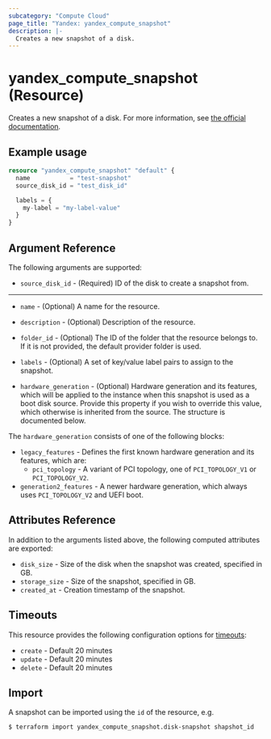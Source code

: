 ```yaml
---
subcategory: "Compute Cloud"
page_title: "Yandex: yandex_compute_snapshot"
description: |-
  Creates a new snapshot of a disk.
---
```


# yandex_compute_snapshot (Resource)

Creates a new snapshot of a disk. For more information, see [the official documentation](https://cloud.yandex.com/docs/compute/concepts/snapshot).

## Example usage

```terraform
resource "yandex_compute_snapshot" "default" {
  name           = "test-snapshot"
  source_disk_id = "test_disk_id"

  labels = {
    my-label = "my-label-value"
  }
}
```

## Argument Reference

The following arguments are supported:

* `source_disk_id` - (Required) ID of the disk to create a snapshot from.

---

* `name` - (Optional) A name for the resource.

* `description` - (Optional) Description of the resource.

* `folder_id` - (Optional) The ID of the folder that the resource belongs to. If it is not provided, the default provider folder is used.

* `labels` - (Optional) A set of key/value label pairs to assign to the snapshot.

* `hardware_generation` - (Optional) Hardware generation and its features,
  which will be applied to the instance when this snapshot is used as a boot
  disk source. Provide this property if you wish to override this value, which
  otherwise is inherited from the source. The structure is documented below.

The `hardware_generation` consists of one of the following blocks:

* `legacy_features` - Defines the first known hardware generation and its features, which are:
  * `pci_topology` - A variant of PCI topology, one of `PCI_TOPOLOGY_V1` or `PCI_TOPOLOGY_V2`.
* `generation2_features` - A newer hardware generation, which always uses `PCI_TOPOLOGY_V2` and UEFI boot.

## Attributes Reference

In addition to the arguments listed above, the following computed attributes are exported:

* `disk_size` - Size of the disk when the snapshot was created, specified in GB.
* `storage_size` - Size of the snapshot, specified in GB.
* `created_at` - Creation timestamp of the snapshot.

## Timeouts

This resource provides the following configuration options for [timeouts](https://www.terraform.io/docs/language/resources/syntax.html#operation-timeouts):

- `create` - Default 20 minutes
- `update` - Default 20 minutes
- `delete` - Default 20 minutes

## Import

A snapshot can be imported using the `id` of the resource, e.g.

```
$ terraform import yandex_compute_snapshot.disk-snapshot shapshot_id
```
